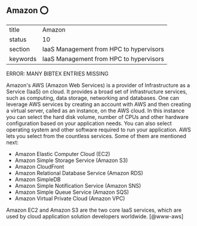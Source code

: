 ## Amazon :o:


|          |                                         |
| -------- | --------------------------------------- |
| title    | Amazon                                  | 
| status   | 10                                      |
| section  | IaaS Management from HPC to hypervisors |
| keywords | IaaS Management from HPC to hypervisors |


ERROR: MANY BIBTEX ENTRIES MISSING

Amazon's AWS (Amazon Web Services) is a provider of Infrastructure as
a Service (IaaS) on cloud. It provides a broad set of infrastructure
services, such as computing, data storage, networking and databases.
One can leverage AWS services by creating an account with AWS and then
creating a virtual server, called as an instance, on the AWS cloud.
In this instance you can select the hard disk volume, number of CPUs
and other hardware configuration based on your application needs.  You
can also select operating system and other software required to run
your application. AWS lets you select from the countless services.
Some of them are mentioned next:

-  Amazon Elastic Computer Cloud (EC2)
-  Amazon Simple Storage Service (Amazon S3)
-  Amazon CloudFront
-  Amazon Relational Database Service (Amazon RDS)
-  Amazon SimpleDB
-  Amazon Simple Notification Service (Amazon SNS)
-  Amazon Simple Queue Service (Amazon SQS)
-  Amazon Virtual Private Cloud (Amazon VPC)

Amazon EC2 and Amazon S3 are the two core IaaS services, which are
used by cloud application solution developers
worldwide. [@www-aws]



     
